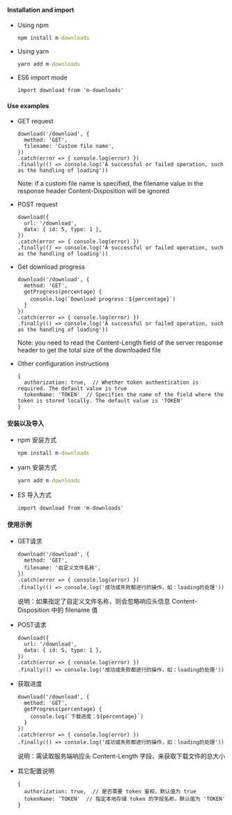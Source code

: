#### Installation and import
* Using npm
  ```cmd
  npm install m-downloads
  ```

* Using yarn
  ```cmd
  yarn add m-downloads
  ```

* ES6 import mode
  ```JS
  import download from 'm-downloads'
  ```

#### Use examples
* GET request
  ```JS
  download('/download', {
    method: 'GET',
    filename: 'Custom file name',
  })
  .catch(error => { console.log(error) })
  .finally(() => console.log('A successful or failed operation, such as the handling of loading'))
  ```
  Note: if a custom file name is specified, the filename value in the response header Content-Disposition will be ignored

* POST request
  ```JS
  download({
    url: '/download',
    data: { id: 5, type: 1 },
  })
  .catch(error => { console.log(error) })
  .finally(() => console.log('A successful or failed operation, such as the handling of loading'))
  ```

* Get download progress
  ```JS
  download('/download', {
    method: 'GET',
    getProgress(percentage) {
      console.log(`Download progress：${percentage}`)
    }
  })
  .catch(error => { console.log(error) })
  .finally(() => console.log('A successful or failed operation, such as the handling of loading'))
  ```
  Note: you need to read the Content-Length field of the server response header to get the total size of the downloaded file

* Other configuration instructions
  ```JS
  {
    authorization: true,  // Whether token authentication is required. The default value is true
    tokenName: 'TOKEN'  // Specifies the name of the field where the token is stored locally. The default value is 'TOKEN'
  }
  ```
  
 #### 安装以及导入
 * npm 安装方式
   ```cmd
   npm install m-downloads
   ```
 
 * yarn 安装方式
   ```cmd
   yarn add m-downloads
   ```
 
 * ES 导入方式
   ```JS
   import download from 'm-downloads'
   ```
 
 #### 使用示例
 * GET请求
   ```JS
   download('/download', {
     method: 'GET',
     filename: '自定义文件名称',
   })
   .catch(error => { console.log(error) })
   .finally(() => console.log('成功或失败都进行的操作，如：loading的处理'))
   ```
   说明：如果指定了自定义文件名称，则会忽略响应头信息 Content-Disposition 中的 filename 值
 
 * POST请求
   ```JS
   download({
     url: '/download',
     data: { id: 5, type: 1 },
   })
   .catch(error => { console.log(error) })
   .finally(() => console.log('成功或失败都进行的操作，如：loading的处理'))
   ```
 
 * 获取进度
   ```JS
   download('/download', {
     method: 'GET',
     getProgress(percentage) {
       console.log(`下载进度：${percentage}`)
     }
   })
   .catch(error => { console.log(error) })
   .finally(() => console.log('成功或失败都进行的操作，如：loading的处理'))
   ```
   说明：需读取服务端响应头 Content-Length 字段，来获取下载文件的总大小
 
 * 其它配置说明
   ```JS
   {
     authorization: true,  // 是否需要 token 鉴权，默认值为 true
     tokenName: 'TOKEN'  // 指定本地存储 token 的字段名称，默认值为 'TOKEN'
   }
   ```
   
